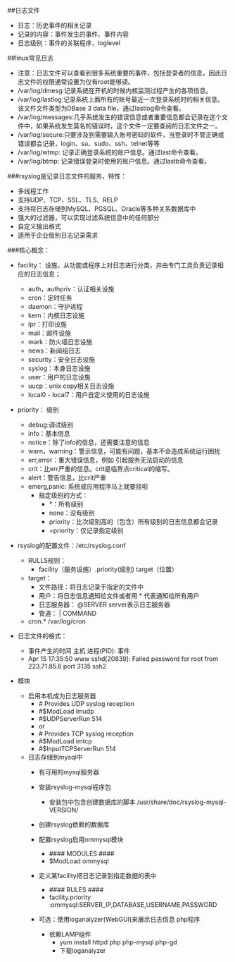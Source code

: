 


##日志文件
- 日志：历史事件的相关记录
- 记录的内容：事件发生的事件、事件内容
- 日志级别：事件的关联程序，loglevel

##linux常见日志
- 注意：日志文件可以查看到很多系统重要的事件，包括登录者的信息，因此日志文件的权限通常设置为仅有root能够读。
- /var/log/dmesg:记录系统在开机的时候内核监测过程产生的各项信息。
- /var/log/lastlog:记录系统上面所有的账号最近一次登录系统时的相关信息。该文件文件类型为DBase 3 data file，通过lastlog命令查看。
- /var/log/messages:几乎系统发生的错误信息或者重要信息都会记录在这个文件中，如果系统发生莫名的错误时，这个文件一定要查阅的日志文件之一。
- /var/log/secure:只要涉及到需要输入账号密码的软件，当登录时不管正确或错误都会记录，login、su、sudo、ssh、telnet等等
- /var/log/wtmp: 记录正确登录系统的账户信息。通过last命令查看。
- /var/log/btmp: 记录错误登录时使用的账户信息。通过lastb命令查看。

###rsyslog是记录日志文件的服务，特性：
- 多线程工作
- 支持UDP、TCP、SSL、TLS、RELP
- 支持将日志存储到MySQL、PGSQL、Oracle等多种关系数据库中
- 强大的过滤器，可以实现过滤系统信息中的任何部分
- 自定义输出格式
- 适用于企业级别日志记录需求

###核心概念：
- facility： 设施，从功能或程序上对日志进行分类，并由专门工具负责记录相应的日志信息；
	- auth，authpriv：认证相关设施
	- cron：定时任务
	- daemon：守护进程
	- kern：内核日志设施
	- lpr：打印设施
	- mail：邮件设施
	- mark：防火墙日志设施
	- news：新闻组日志
	- security：安全日志设施
	- syslog：本身日志设施
	- user：用户的日志设施
	- uucp：unix copy相关日志设施
	- local0 - local7：用户自定义使用的日志设施
- priority： 级别
	- debug:调试级别
	- info：基本信息
	- notice：除了info的信息，还需要注意的信息
	- warn，warning：警示信息，可能有问题，基本不会造成系统运行困扰
	- err,error：重大错误信息，例如 引起服务无法启动的信息
	- crit：比err严重的信息。crit是临界点critical的缩写。
	- alert：警告信息，比crit严重
	- emerg,panic: 系统或应用程序马上就要挂啦
		- 指定级别的方式：
			-  *：所有级别
			-  none：没有级别
			-  priority：比次级别高的（包含）所有级别的日志信息都会记录
			-  =priority：仅记录指定级别
- rsyslog的配置文件：/etc/rsyslog.conf
	- RULLS规则：
		- facility（服务设施）.priority(级别)		target（位置）
	- target：
		- 文件路径：将日志记录于指定的文件中
		- 用户：将日志信息通知给文件或者用 * 代表通知给所有用户
		- 日志服务器： @SERVER  server表示日志服务器
		- 管道： | COMMAND
	- cron.*      /var/log/cron

- 日志文件的格式：
	- 事件产生的时间		主机		进程(PID):		事件
	- Apr 15 17:35:50 www sshd[20839]: Failed password for root from 223.71.85.6 port 3135 ssh2
- 模块
  - 启用本机成为日志服务器
  	- \# Provides UDP syslog reception
  	- \#$ModLoad imudp
  	- \#$UDPServerRun 514
  	- or
  	- \# Provides TCP syslog reception
  	- \#$ModLoad imtcp
  	- \#$InputTCPServerRun 514
  - 日志存储到mysql中
    - 有可用的mysql服务器
    - 安装rsyslog-mysql程序包

      - 安装包中包含创建数据库的脚本 /usr/share/doc/rsyslog-mysql-VERSION/
    - 创建rsyslog依赖的数据库
    - 配置rsyslog启用ommysql模块
    	- \#### MODULES ####
    	- $ModLoad ommysql
    - 定义某facility把日志记录到指定数据的表中
    	- \#### RULES ####
    	- facility.priority		:ommysql:SERVER_IP,DATABASE,USERNAME,PASSWORD
    - 可选：使用loganalyzer(WebGUI)来展示日志信息 php程序
    	- 依赖LAMP组件
    		- yum install httpd php php-mysql php-gd
    		- 下载loganalyzer 
